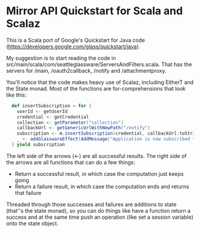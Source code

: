 Mirror API Quickstart for Scala and Scalaz
========================

This is a Scala port of Google's Quickstart for Java code (https://developers.google.com/glass/quickstart/java).

My suggestion is to start reading the code in src/main/scala/com/seattleglassware/ServersAndFilters.scala.  That
has the servers for /main, /oauth2callback, /notify and /attachmentproxy.

You'll notice that the code makes heavy use of Scalaz, including EitherT and the State monad.  Most of the functions
are for-comprehensions that look like this:

```scala
  def insertSubscription = for {
    userId <- getUserId
    credential <- getCredential
    collection <- getParameter("collection")
    callbackUrl <- getGenericUrlWithNewPath("/notify")
    subscription <- m.insertSubscription(credential, callbackUrl.toString, userId, collection)
    _ <- addGlasswareEffect(AddMessage("Application is now subscribed to updates."))
  } yield subscription
```

The left side of the arrows (<-) are all successful results.  The right side of the arrows are all functions that can 
do a few things:

* Return a successful result, in which case the computation just keeps going
* Return a failure result, in which case the computation ends and returns that failure

Threaded through those successes and failures are additions to state (that''s the state monad), so you can do things
like have a function return a success and at the same time push an operation (like set a session variable)
onto the state object.
